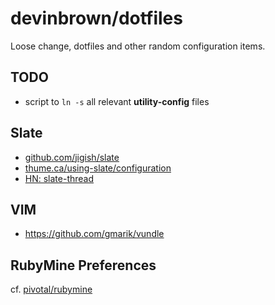 # devinbrown/dotfiles

Loose change, dotfiles and other random configuration items.

## TODO

- script to `ln -s` all relevant **utility-config** files

## Slate

- [github.com/jigish/slate](https://github.com/jigish/slate)
- [thume.ca/using-slate/configuration](http://thume.ca/howto/2012/11/19/using-slate/#configuration)
- [HN: slate-thread](https://news.ycombinator.com/item?id=4589658)

## VIM

- https://github.com/gmarik/vundle

## RubyMine Preferences

cf. [pivotal/rubymine](https://github.com/pivotal/Pivotal-Preferences-RubyMine)
